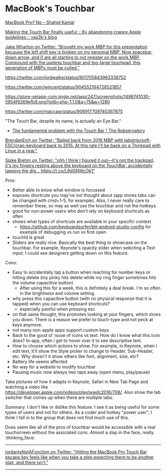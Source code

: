 # MacBook's Touchbar

[MacBook Pro? No – Shahid Kamal](http://shahidkamal.com/macbook-pro-no/?utm_source=hackernewsletter&utm_medium=email&utm_term=cutting_room_floor)

[Making the Touch Bar finally useful :: By abandoning crappy Apple guidelines :: vas3k's blog](http://vas3k.com/blog/touchbar/?utm_source=hackernewsletter&utm_medium=email&utm_term=design)

[Jake Wharton on Twitter: "Brought my work MBP for this presentation because the left shift key is broken on my personal MBP\. Now spacebar, down arrow, and 0 are all starting to not register on the work MBP\. Compound with the useless touchbar and too\-large touchpad, this generation of MBPs must be culled\."](https://twitter.com/JakeWharton/status/983817049976684545)

https://twitter.com/jordwalke/status/901705843963338752

https://twitter.com/wincent/status/904552164726521857

https://store-setapp-com.imgix.net/app/247/screenshots/1498741030-5954f9269efb9.png?ixlib=php-1.1.0&q=75&w=1280

https://twitter.com/maccaw/status/906917709740367875

"The Touch Bar, despite its name, is actually an Eye Bar."

- [The fundamental problem with the Touch Bar \| The Robservatory](https://robservatory.com/the-fundamental-problem-with-the-touch-bar/)

[BrendanEich on Twitter: "Bailed back from 2016 MBP with tabstrip/soft\-ESC/crap\-keyboard back to 2015\. At this rate I'll be back on a Thinkpad with Linux in a year\."](https://twitter.com/BrendanEich/status/926186035179962368)

[Spike Brehm on Twitter: "ohh I think I figured it out—it's not the trackpad, it's my fingers resting above the keyboard on the TouchBar, accidentally tapping the dig… https://t\.co/L9dGNWcOk1"](https://twitter.com/spikebrehm/status/938136448871600128)

Pros:
- Better able to know what window is focussed
- exposes shortcuts you may've not thought about (app stores tabs can be changed with cmd+1-5, for example). Also, I never really care to remember these, so may as well use the touchbar and not the hotkeys.
- good for non-power users who don't rely on keyboard shortcuts as often
- shows what types of shortcuts are available in your specific context
  - https://github.com/keyboardsurfer/btt-android-studio-config for example of debugging vs run vs first open
- touchId is great
- Sliders are really nice. Basically the best thing to showcase  on the touchbar. For example, Keynote's opacity slider when selecting a Text input. I could see designers getting down on this feature.

Cons:
- Easy to accidentally tap a button when reaching for number keys or hitting delete (my pinky hits delete while my ring finger sometimes hits the volume capacitive button)
  - After using this for a week, this is definitely a deal break. I'm so often in the brightness and volume setting.
- why press this capacitive button (with no physical response that it is tapped) when you can use keyboard shortcuts?
  - especially painful when pressing esc
- on that same thought, this promotes looking at your fingers, which slows you down. There is a reason we prefer to touch-type and not peck at keys anymore.
- not many non-apple apps support custom keys
- Back to the good ol' issue of icons vs text. How do I know what this icon does? In-app, often i get to hover over it to see descriptive text.
- How to choose which actions to show. For example, in Keynote, when I edit text, it'll show the Style picker to change to Header, Sub-Header, etc. Why doesn't it show others like font, alignment, size, etc?
- Battery life seems affected
- No way for a website to modify touchbar
- Pausing music now always two taps away (open menu, play/pause)

Take pictures of how it adapts in Keynote, Safari in New Tab Page and watching a video like https://developer.apple.com/videos/play/wwdc2016/708/. Also show the tab switcher that comes up when there are multiple tabs.

Summary:
I don't like or dislike this feature. I see it as being useful for some types of users and not for others. As a coder and hotkey "power user", I think I fall in to the group that does not find much use of this.

Does seem like all of the pros of touchbar would be accessible with a real touchscreen without the assiciated cons. Almost a slap in the face, really. :thinking_face:

---

[jordanIsNotAFunction on Twitter: "Hitting the MacBook Pro Touch Bar escape key feels like when you take a step expecting there to be another stair, and there isn’t\."](https://twitter.com/jordwalke/status/924932778323427330)

---
